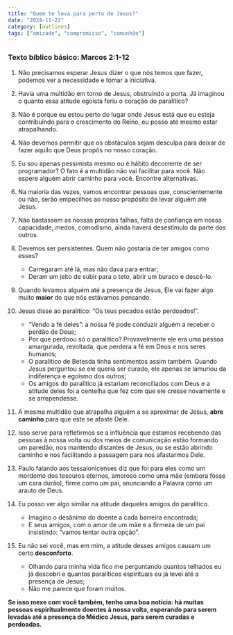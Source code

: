 ```yaml
---
title: "Quem te leva para perto de Jesus?"
date: "2024-11-22"
category: [outlines]
tags: ["amizade", "compromisso", "comunhão"]
---
```


### Texto bíblico básico: Marcos 2:1-12

1. Não precisamos esperar Jesus dizer o que nós temos que fazer,
podemos ver a necessidade e tomar a iniciativa.

2. Havia uma multidão em torno de Jesus, obstruindo a porta. Já
imaginou o quanto essa atitude egoísta feriu o coração do paralítico?

3. Não é porque eu estou perto do lugar onde Jesus está que eu esteja
contribuindo para o crescimento do Reino, eu posso até mesmo estar
atrapalhando.

4. Não devemos permitir que os obstáculos sejam desculpa para deixar de
fazer aquilo que Deus propôs no nosso coração.

5. Eu sou apenas pessimista mesmo ou é hábito decorrente de 
ser programador? O fato é a multidão não vai facilitar para você. 
Não espere alguém abrir caminho para você. Encontre alternativas.

6. Na maioria das vezes, vamos encontrar pessoas que, conscientemente
ou não, serão empecilhos ao nosso propósito de levar alguém até Jesus.

7. Não bastassem as nossas próprias falhas, falta de confiança em 
nossa capacidade, medos, comodismo, ainda haverá desestímulo da 
parte dos outros.

8. Devemos ser persistentes. Quem não gostaria de ter amigos como
esses?
    - Carregaram até lá, mas não dava para entrar;
    - Deram um jeito de subir para o teto, abrir um buraco e descê-lo.

9. Quando levamos alguém até a presença de Jesus, Ele vai fazer algo
muito **maior** do que nós estávamos pensando.

10. Jesus disse ao paralítico: “Os teus pecados estão perdoados!”.

    - “Vendo a fé deles”: a nossa fé pode conduzir alguém a receber o 
perdão de Deus;
    - Por que perdoou só o paralítico? Provavelmente ele era uma pessoa 
amargurada, revoltada, que perdera a fé em Deus e nos seres humanos;
    - O paralítico de Betesda tinha sentimentos assim também. Quando
Jesus perguntou se ele queria ser curado, ele apenas se lamuriou
da indiferença e egoismo dos outros;
    - Os amigos do paralítico já estariam reconciliados com Deus e a
atitude deles foi a centelha que fez com que ele cresse novamente e
se arrependesse.

11. A mesma multidão que atrapalha alguém a se aproximar de Jesus, 
**abre caminho** para que este se afaste Dele.

12. Isso serve para refletirmos se a influência que estamos recebendo das
pessoas à nossa volta ou dos meios de comunicação estão formando
um paredão, nos mantendo distantes de Jesus, ou se estão abrindo
caminho e nos facilitando a passagem para nos afastarmos Dele.

13. Paulo falando aos tessalonicenses diz que foi para eles como um
mordomo dos tesouros eternos, amoroso como uma mãe (embora
fosse um cara durão), firme como um pai, anunciando a Palavra como
um arauto de Deus.

14. Eu posso ver algo similar na atitude daqueles amigos do paralítico.

    - Imagino o desânimo do doente a cada barreira encontrada;
    - E seus amigos, com o amor de um mãe e a firmeza de um pai
insistindo: “vamos tentar outra opção”.

15. Eu não sei você, mas em mim, a atitude desses amigos causam um
certo **desconforto**.

    - Olhando para minha vida fico me perguntando quantos telhados
eu já descobri e quantos paralíticos espirituais eu já levei até a
presença de Jesus;
    - Não me parece que foram muitos.
    
**Se isso mexe com você também, tenho uma boa notícia: há muitas 
pessoas espiritualmente doentes à nossa volta, esperando para serem 
levadas até a presença do Médico Jesus, para serem curadas e perdoadas.**